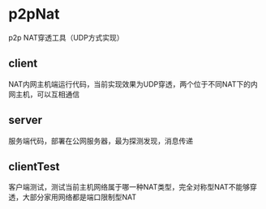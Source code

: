 # p2pNat
p2p NAT穿透工具（UDP方式实现）
## client
NAT内网主机端运行代码，当前实现效果为UDP穿透，两个位于不同NAT下的内网主机，可以互相通信
## server
服务端代码，部署在公网服务器，最为探测发现，消息传递
## clientTest
客户端测试，测试当前主机网络属于哪一种NAT类型，完全对称型NAT不能够穿透，大部分家用网络都是端口限制型NAT
